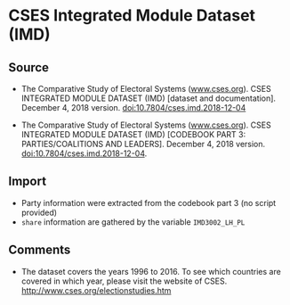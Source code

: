 # CSES Integrated Module Dataset (IMD)

## Source

+ The Comparative Study of Electoral Systems (www.cses.org). CSES INTEGRATED MODULE DATASET (IMD) [dataset and documentation]. December 4, 2018 version. [doi:10.7804/cses.imd.2018-12-04](http://dx.doi.org/10.7804/cses.imd.2018-12-04)

+ The Comparative Study of Electoral Systems (www.cses.org). CSES INTEGRATED MODULE DATASET (IMD) [CODEBOOK PART 3: PARTIES/COALITIONS AND LEADERS]. December 4, 2018 version. [doi:10.7804/cses.imd.2018-12-04](http://dx.doi.org/10.7804/cses.imd.2018-12-04).

## Import

+ Party information were extracted from the codebook part 3 (no script provided)
+ `share` information are gathered by the variable `IMD3002_LH_PL`


## Comments

+ The dataset covers the years 1996 to 2016. To see which countries are covered in which year, please visit the website of CSES.
http://www.cses.org/electionstudies.htm
